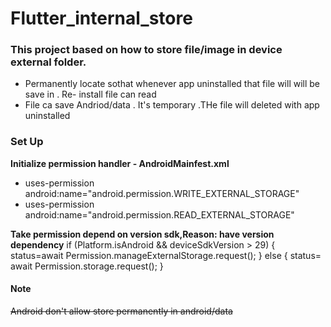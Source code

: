 # Flutter_internal_store

### This project based on how to store file/image in device external folder.
 * Permanently locate sothat whenever app uninstalled that file will will be save in . Re- install file can read
 * File ca save Andriod/data . It's temporary .THe file will deleted with app uninstalled

### Set Up
  **Initialize permission handler - AndroidMainfest.xml**
  * uses-permission android:name="android.permission.WRITE_EXTERNAL_STORAGE"
  * uses-permission android:name="android.permission.READ_EXTERNAL_STORAGE"
    
  **Take permission depend on version sdk,Reason: have version dependency**
   if (Platform.isAndroid &&  deviceSdkVersion > 29) {
      status=await Permission.manageExternalStorage.request();
    } else {
     status= await Permission.storage.request();
    }

#### Note
~~Android don't allow store permanently in android/data~~
